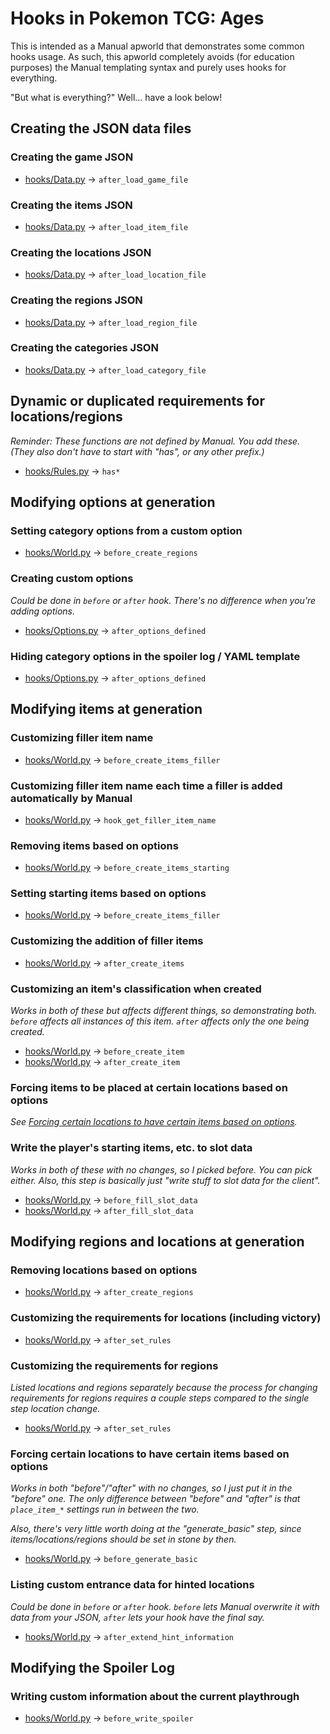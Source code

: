 # Hooks in Pokemon TCG: Ages
This is intended as a Manual apworld that demonstrates some common hooks usage. As such, this apworld completely avoids (for education purposes) the Manual templating syntax and purely uses hooks for everything.

"But what is everything?" Well... have a look below!

## Creating the JSON data files
### Creating the game JSON
- [hooks/Data.py](Data.py) -> `after_load_game_file`

### Creating the items JSON
- [hooks/Data.py](Data.py) -> `after_load_item_file`

### Creating the locations JSON
- [hooks/Data.py](Data.py) -> `after_load_location_file`

### Creating the regions JSON
- [hooks/Data.py](Data.py) -> `after_load_region_file`

### Creating the categories JSON
- [hooks/Data.py](Data.py) -> `after_load_category_file`

## Dynamic or duplicated requirements for locations/regions
_Reminder: These functions are not defined by Manual. You add these. (They also don't have to start with "has", or any other prefix.)_
- [hooks/Rules.py](Rules.py) -> `has*`

## Modifying options at generation
### Setting category options from a custom option
- [hooks/World.py](World.py) -> `before_create_regions`

### Creating custom options
_Could be done in `before` or `after` hook. There's no difference when you're adding options._
- [hooks/Options.py](Options.py) -> `after_options_defined`

### Hiding category options in the spoiler log / YAML template
- [hooks/Options.py](Options.py) -> `after_options_defined`

## Modifying items at generation
### Customizing filler item name
- [hooks/World.py](World.py) -> `before_create_items_filler`

### Customizing filler item name each time a filler is added automatically by Manual
- [hooks/World.py](World.py) -> `hook_get_filler_item_name`

### Removing items based on options
- [hooks/World.py](World.py) -> `before_create_items_starting`
  
### Setting starting items based on options
- [hooks/World.py](World.py) -> `before_create_items_filler`

### Customizing the addition of filler items
- [hooks/World.py](World.py) -> `after_create_items`

### Customizing an item's classification when created
_Works in both of these but affects different things, so demonstrating both. `before` affects all instances of this item. `after` affects only the one being created._
- [hooks/World.py](World.py) -> `before_create_item`
- [hooks/World.py](World.py) -> `after_create_item`

### Forcing items to be placed at certain locations based on options
_See [Forcing certain locations to have certain items based on options](#forcing-certain-locations-to-have-certain-items-based-on-options)._

### Write the player's starting items, etc. to slot data
_Works in both of these with no changes, so I picked before. You can pick either. Also, this step is basically just "write stuff to slot data for the client"._
- [hooks/World.py](World.py) -> `before_fill_slot_data`
- [hooks/World.py](World.py) -> `after_fill_slot_data`

## Modifying regions and locations at generation
### Removing locations based on options
- [hooks/World.py](World.py) -> `after_create_regions`

### Customizing the requirements for locations (including victory)
- [hooks/World.py](World.py) -> `after_set_rules`

### Customizing the requirements for regions
_Listed locations and regions separately because the process for changing requirements for regions requires a couple steps compared to the single step location change._
- [hooks/World.py](World.py) -> `after_set_rules`

### Forcing certain locations to have certain items based on options
_Works in both "before"/"after" with no changes, so I just put it in the "before" one. The only difference between "before" and "after" is that `place_item_*` settings run in between the two._ 

_Also, there's very little worth doing at the "generate\_basic" step, since items/locations/regions should be set in stone by then._
- [hooks/World.py](World.py) -> `before_generate_basic`

### Listing custom entrance data for hinted locations
_Could be done in `before` or `after` hook. `before` lets Manual overwrite it with data from your JSON, `after` lets your hook have the final say._
- [hooks/World.py](World.py) -> `after_extend_hint_information`

## Modifying the Spoiler Log
### Writing custom information about the current playthrough
- [hooks/World.py](World.py) -> `before_write_spoiler`

